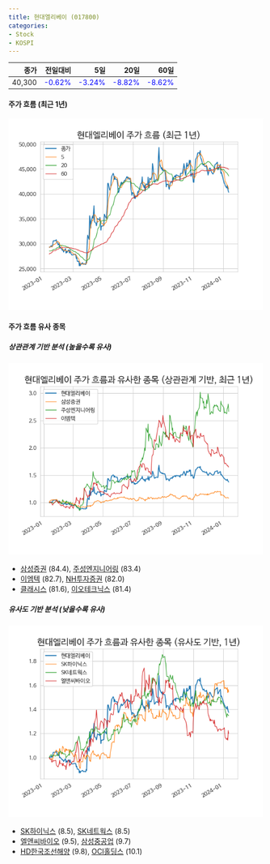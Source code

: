 ```yaml
---
title: 현대엘리베이 (017800)
categories:
- Stock
- KOSPI
---
```


|종가|전일대비|5일|20일|60일|
|---:|-------:|--:|---:|---:|
|40,300|<span style="color: blue">-0.62%</span>|<span style="color: blue">-3.24%</span>|<span style="color: blue">-8.82%</span>|<span style="color: blue">-8.62%</span>|

<!-- more -->


#### 주가 흐름 (최근 1년)
![017800](/assets/images/stock/017800.png)


#### 주가 흐름 유사 종목


##### 상관관계 기반 분석 (높을수록 유사)
![017800](/assets/images/stock/017800_corr.png)
- [삼성증권](/016360/) (84.4), [주성엔지니어링](/036930/) (83.4)
- [이엠텍](/091120/) (82.7), [NH투자증권](/005940/) (82.0)
- [클래시스](/214150/) (81.6), [이오테크닉스](/039030/) (81.4)


##### 유사도 기반 분석 (낮을수록 유사)	
![017800](/assets/images/stock/017800_sim.png)
- [SK하이닉스](/000660/) (8.5), [SK네트웍스](/001740/) (8.5)
- [엘앤씨바이오](/290650/) (9.5), [삼성중공업](/010140/) (9.7)
- [HD한국조선해양](/009540/) (9.8), [OCI홀딩스](/010060/) (10.1)